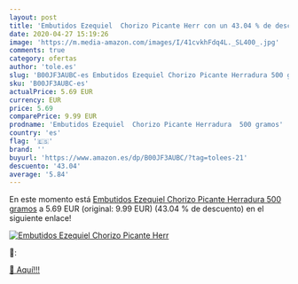 ```yaml
---
layout: post
title: 'Embutidos Ezequiel  Chorizo Picante Herr con un 43.04 % de descuento'
date: 2020-04-27 15:19:26
image: 'https://m.media-amazon.com/images/I/41cvkhFdq4L._SL400_.jpg'
comments: true
category: ofertas
author: 'tole.es'
slug: 'B00JF3AUBC-es Embutidos Ezequiel Chorizo Picante Herradura 500 gramos'
sku: 'B00JF3AUBC-es'
actualPrice: 5.69 EUR
currency: EUR
price: 5.69
comparePrice: 9.99 EUR
prodname: 'Embutidos Ezequiel  Chorizo Picante Herradura  500 gramos'
country: 'es'
flag: '🇪🇸'
brand: ''
buyurl: 'https://www.amazon.es/dp/B00JF3AUBC/?tag=tolees-21'
descuento: '43.04'
average: '5.84'
---
```


En este momento está [Embutidos Ezequiel  Chorizo Picante Herradura  500 gramos](https://www.amazon.es/dp/B00JF3AUBC/?tag=tolees-21) a 5.69 EUR (original: 9.99 EUR) (43.04 %  de descuento) en el siguiente enlace!

[![Embutidos Ezequiel  Chorizo Picante Herr](https://m.media-amazon.com/images/I/41cvkhFdq4L._SL400_.jpg)](https://www.amazon.es/dp/B00JF3AUBC/?tag=tolees-21)

🔎:


[🛒 Aquí!!!](https://www.amazon.es/dp/B00JF3AUBC/?tag=tolees-21)
